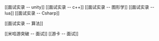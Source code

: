 
[[面试实录 -- unity]]
[[面试实录 -- c++]]
[[面试实录 -- 图形学]]
[[面试实录 -- lua]]
[[面试实录 -- Csharp]]

[[面试实录 -- 算法]]


[[米哈游突破 -- 面试]]
[[游卡 -- 面试]]